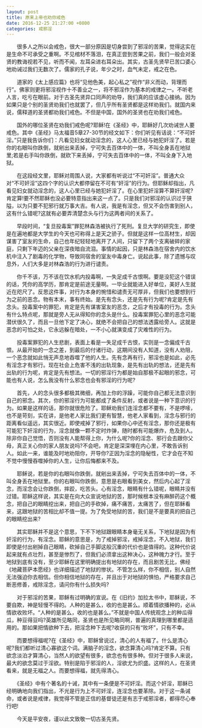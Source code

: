 ```yaml
---
layout: post
title: 原来上帝也劝你戒色
date: 2016-12-25 21:27:00 +0800
categories: 戒邪淫
---
```


　　很多人之所以会戒色，很大一部分原因是切身尝到了邪淫的苦果，觉得这实在是生命不可承受之重啊。不见棺材不落泪，在真正尝到苦果之前，我们一般会对圣贤的教诲视若不见，听而不闻，左耳朵进右耳朵出。其实，古圣先贤早已苦口婆心地劝诫过我们无数次了。儒家的孔子说，年少之时，血气未定，戒之在色。
　　道家的《太上感应篇》也将“见他色美，起心私之”视作“非义而动，背理而行”。佛家则更将邪淫视作十不善业之一，将不邪淫作为基本的戒律之一。不听老人言，吃亏在眼前。对于古圣先贤异口同声的劝导，我们真的应该虚心接纳。因为如果只是个别的圣贤劝我们也就罢了，但几乎所有圣贤都是这样劝我们。就国内来说，儒释道的圣贤都劝我们戒色。不但是中国，国外的圣贤也在劝我们戒色。
　　国外的哪位圣贤在劝我们戒色呢?耶稣!在《圣经》中，耶稣好几次劝诫世人要戒色。其中《圣经》马太福音5章27-30节的经文如下：你们听见有话说：“不可奸淫。”只是我告诉你们：凡看见妇女就动淫念的，这人心里已经与她犯奸淫了。若是你的右眼叫你跌倒，就剜出来丢掉，宁可失去百体中的一体，不叫全身丢在地狱里;若是右手叫你跌倒，就砍下来丢掉，宁可失去百体中的一体，不叫全身下入地狱。
　　在这段经文里，耶稣对周围人说，大家都有听说过“不可奸淫”。普通大众对“不可奸淫”这四个字的认识大都停留在不可有“奸淫”的行为。但耶稣却指出，凡看见妇女就动淫念的，这人心里已经与她犯奸淫了。在心里犯奸淫算不算奸淫呢?肯定算!要不然耶稣也没必要特意指出来这一点了。只是我们对邪淫的认识过于狭隘，以为只要不犯邪行就万事大吉。有人说，我是有淫念，但又不会伤害到别人，这有什么错呢?这就有必要弄清楚念头与行为这两者间的关系了。
　　早段时间，“复旦投毒案”罪犯林森浩被执行了死刑。复旦大学的研究生，即使是在遍地都是大学生的今天也可称得上是天之骄子。但就是这样一位高材生，却因谋害了室友的生命，自己也年纪轻轻地离开了人间，只留下了两个支离破碎的家庭，只剩下年迈的父亲在深夜暗自流泪。事情的起因，只是林森浩在宿舍内的饮水机中注入了剧毒的化学物，导致同宿舍的室友中毒身亡。说起此事，除了遗憾与叹息外，人们大多是对林森浩的行为进行谴责。
　　你千不该，万不该在饮水机内投毒啊，一失足成千古恨啊。要是没犯这个错误的话，凭你的高学历，那肯定是前途无量啊。一毕业就能进入好单位，美好人生就近在咫尺了。反思这件事，对行为本身的惋惜和谴责无可厚非，但我们也要想到行为之前的恶念。物有本末，事有终始。是先有念头，还是先有行为呢?肯定是先有念头。投毒案中的罪犯，肯定是先有谋害室友的恶念，之后才有投毒的行为。念头有什么特点呢，那就是旁人无从得知你的念头是什么。投毒案罪犯心里的恶念可能潜伏很久了，而且一旦他下定了决心，就绝不会把自己的想法透露给旁人。这就是恶念的可怕之处，它永远躲在暗处，一不小心就演变成了灾难性的行为。
　　投毒案罪犯的人生悲剧，表面上看是一失足成千古恨，实则是一念偏成千古恨。从最开始的一念之差，到最后的付诸行动，这期间没有人知道，没有人劝阻，一个恶念就如此悄无声息地吞噬了他的人生。先有念再有行，邪淫也是如此，必先有淫念才有邪行。现在社会上危害不浅的出轨现象，是先有出轨的想法，还是先有出轨的行为呢，肯定是先有想法。一切的邪淫行为都是始自那极不起眼的邪念，可能也有人说，怎么我没有什么邪念也会有邪淫的行为呢?
　　首先，人的念头很多都极其微细，再加上你的浮躁，可能你自己都无法意识到自己的邪念。其次，你的邪淫行为可能都成了条件反射，或者说是一种下意识的行为。如果是这样的话，那你就很危险了。耶稣劝我们连淫念都不要有，不是啰嗦，也不是苛刻，实在讲，是他老人家比我们更有智慧，他老人家看到，淫念与邪行的距离看似遥远，其实很近。即使戒掉了邪行，如果你心中还有淫念，那你还是极有可能犯下奸淫的行为，淫念就像一颗不定时炸弹，随时都有可能爆炸，危及到人。除非你自己觉悟，否则没有人能帮得上你，为什么呢?你的淫念、邪行会去跟你父母，真正关心你的家人朋友说吗?不会吧，肯定是深深埋在内心里，不敢告诉别人。如此一来，谁能及时地劝阻你，开导你?正因为淫念的隐秘性，它才会在不知不觉中慢慢吞噬掉你的人生，让你后悔都来不及。
　　耶稣说，若是你的右眼叫你跌倒，就剜出来丢掉，宁可失去百体中的一体，不叫全身丢在地狱里。你的右眼叫你跌倒，意思是右眼看到美女，然后内心起了淫念，而淫念会让你跌倒，摔跤，吃苦头。心有淫念，眼睛有什么错呢，眼睛并没有过错。耶稣这样说，其实是在向大众宣说地狱的苦，那时候根本没有麻醉药这个概念，把自己的眼睛挖出来，把自己的手砍掉，痛不痛苦，太痛苦了，但在耶稣看来，这跟地狱的苦相比却不值一提。为了免受地狱的苦，我们是不是要真的把自己的眼睛挖出来?
　　其实耶稣并不是这个意思，下不下地狱跟眼睛本身毫无关系，下地狱是因为有奸淫的行为，有淫念。耶稣的意思是，为了戒掉邪淫，戒掉淫念，不入地狱，我们即使是付出剜掉自己眼睛，砍掉自己手脚这般沉重的代价也是值得的。这种代价说起来就有点壮烈，甚至是惨烈了，但我们必须拿出这种决心，这种魄力才行。至于地狱到底有没有，至少耶稣在这里明确提出有地狱的存在，而且剧苦无比，佛经《地藏菩萨本愿经》也详细描述了地狱的惨状。不管怎么样，你不相信，别人自然无法强迫你去相信。但你相信地狱的存在，并且出于对地狱的惧怕，严格要求自己断恶修善，戒除淫念，请问你有什么损失吗?
　　对于邪淫的苦果，耶稣有过明确的宣说。在《旧约》加拉太书中，耶稣说，不要自欺，神是轻慢不得的。人种的是甚么，收的也是甚么。顺着情欲播种的，必从情欲收败坏。“人种的是甚么，收的也是甚么。”不就是中国人传统观念上的种瓜得瓜，种豆得豆吗?英雄所见略同，圣贤也是所见略同啊，普遍的真理到哪里都是适用的。那如果把情欲种下去，把淫念种下去呢?收获的只有“败坏”，只有不幸。
　　而要想得福呢?在《圣经》中，耶稣曾说过，清心的人有福了。什么是清心呢?我们都听过清心寡欲这个词。满脑子的淫念，欲念算清心吗?肯定不算。只有欲念淡泊才算清心，当然人的欲望有很多，欲念也有很多种。但对于很多人来说，最大的欲念莫过于淫欲。特别是陷于邪淫的人，淫欲尤为炽盛。这样的人，在圣贤看来，就是无福之人。而要想得福，就先得清心。
　　《圣经》中有个著名的十诫，其中有一条便是不可奸淫。而这个奸淫，耶稣已经明确地向我们指出，不光是行为上不可奸淫，连淫念也要革除。对于这一条诫命，或者说是戒律，我觉得不管是正信的基督徒还是有志于戒邪淫者，都得尽心奉行吧!
　　今天是平安夜，谨以此文致敬一切古圣先贤。